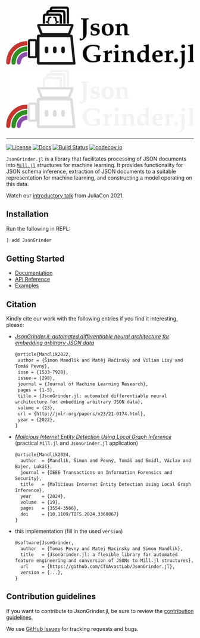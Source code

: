 <p align="center">
  <img src="https://github.com/CTUAvastLab/JsonGrinder.jl/raw/master/docs/src/assets/logo.svg#gh-light-mode-only" alt="JsonGrinder.jl logo"/>
  <img src="https://github.com/CTUAvastLab/JsonGrinder.jl/raw/master/docs/src/assets/logo-dark.svg#gh-dark-mode-only" alt="JsonGrinder.jl logo"/>
</p>

---

[![License](https://img.shields.io/badge/License-MIT-blue.svg)](https://github.com/CTUAvastLab/JsonGrinder.jl/blob/master/LICENSE.md)
[![Docs](https://img.shields.io/badge/docs-stable-blue.svg)](https://CTUAvastLab.github.io/JsonGrinder.jl/stable)
[![Build Status](https://github.com/CTUAvastLab/JsonGrinder.jl/actions/workflows/ci.yml/badge.svg)](https://github.com/CTUAvastLab/JsonGrinder.jl/actions/workflows/ci.yml)
[![codecov.io](http://codecov.io/github/CTUAvastLab/JsonGrinder.jl/coverage.svg?branch=master)](http://codecov.io/github/CTUAvastLab/JsonGrinder.jl?branch=master)

`JsonGrinder.jl` is a library that facilitates processing of JSON documents into
[`Mill.jl`](https://github.com/CTUAvastLab/Mill.jl) structures for machine learning. It provides
functionality for JSON schema inference, extraction of JSON documents to a suitable representation
for machine learning, and constructing a model operating on this data.

Watch our [introductory talk](https://www.youtube.com/watch?v=Bf0CvltIDbE) from JuliaCon 2021.

## Installation

Run the following in REPL:

```julia
] add JsonGrinder
```

## Getting Started

- [Documentation](https://ctuavastlab.github.io/JsonGrinder.jl/stable/)
- [API Reference](https://ctuavastlab.github.io/JsonGrinder.jl/stable/api/aggregation/)
- [Examples](https://ctuavastlab.github.io/JsonGrinder.jl/stable/examples/mutagenesis/mutagenesis/)

## Citation

Kindly cite our work with the following entries if you find it interesting, please:

* [*JsonGrinder.jl: automated differentiable neural architecture for embedding arbitrary JSON
  data*](https://jmlr.org/papers/v23/21-0174.html)

  ```
  @article{Mandlik2022,
   author = {Šimon Mandlík and Matěj Račinský and Viliam Lisý and Tomáš Pevný},
   issn = {1533-7928},
   issue = {298},
   journal = {Journal of Machine Learning Research},
   pages = {1-5},
   title = {JsonGrinder.jl: automated differentiable neural architecture for embedding arbitrary JSON data},
   volume = {23},
   url = {http://jmlr.org/papers/v23/21-0174.html},
   year = {2022},
  }
  ```

* [*Malicious Internet Entity Detection Using Local Graph
  Inference*](https://ieeexplore.ieee.org/document/10418120) (practical `Mill.jl` and
  `JsonGrinder.jl` application)

  ```
  @article{Mandlik2024,
    author  = {Mandlík, Šimon and Pevný, Tomáš and Šmídl, Václav and Bajer, Lukáš},
    journal = {IEEE Transactions on Information Forensics and Security},
    title   = {Malicious Internet Entity Detection Using Local Graph Inference},
    year    = {2024},
    volume  = {19},
    pages   = {3554-3566},
    doi     = {10.1109/TIFS.2024.3360867}
  }
  ```

* this implementation (fill in the used `version`)

  ```
  @software{JsonGrinder,
    author  = {Tomas Pevny and Matej Racinsky and Simon Mandlik},
    title   = {JsonGrinder.jl: a flexible library for automated feature engineering and conversion of JSONs to Mill.jl structures},
    url     = {https://github.com/CTUAvastLab/JsonGrinder.jl},
    version = {...},
  }
  ```

## Contribution guidelines

If you want to contribute to JsonGrinder.jl, be sure to review the
[contribution guidelines](CONTRIBUTING.md).

We use [GitHub issues](https://github.com/CTUAvastLab/JsonGrinder.jl/issues) for
tracking requests and bugs.
